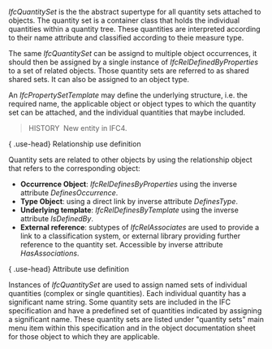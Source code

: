 ﻿_IfcQuantitySet_ is the the abstract supertype for all quantity sets attached to objects. The quantity set is a container class that holds the individual quantities within a quantity tree. These quantities are interpreted according to their name attribute and classified according to theie measure type.

The same _IfcQuantitySet_ can be assignd to multiple object occurrences, it should then be assigned by a single instance of _IfcRelDefinedByProperties_ to a set of related objects. Those quantity sets are referred to as shared shared sets. It can also be assigned to an object type.

An _IfcPropertySetTemplate_ may define the underlying structure, i.e. the required name, the applicable object or object types to which the quantity set can be attached, and the individual quantities that maybe included.

> HISTORY&nbsp; New entity in IFC4.

{ .use-head}
Relationship use definition

Quantity sets are related to other objects by using the relationship object that refers to the corresponding object:

*  **Occurrence Object**: _IfcRelDefinesByProperties_ using the inverse attribute _DefinesOccurrence_. 
*  **Type Object**: using a direct link by inverse attribute _DefinesType_. 
*  **Underlying template**: _IfcRelDefinesByTemplate_ using the inverse attribute _IsDefinedBy_. 
*  **External reference**: subtypes of _IfcRelAssociates_ are used to provide a link to a classification system, or external library providing further reference to the quantity set. Accessible by inverse attribute _HasAssociations_. 

{ .use-head}
Attribute use definition

Instances of _IfcQuantitySet_ are used to assign named sets of individual quantities (complex or single quantities). Each individual quantity has a significant name string. Some quantity sets are included in the IFC specification and have a predefined set of quantities indicated by assigning a significant name. These quantity sets are listed under "quantity sets" main menu item within this specification and in the object documentation sheet for those object to which they are applicable.
